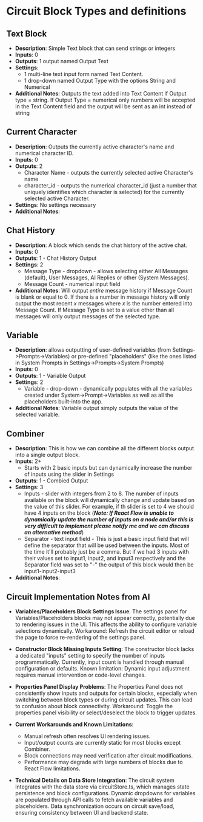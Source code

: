 # Circuit Block Types and definitions

## Text Block
 - **Description**: Simple Text block that can send strings or integers
 - **Inputs**: 0
 - **Outputs**: 1 output named Output Text
 - **Settings**:  
     - 1 multi-line text input form named Text Content.
     - 1 drop-down named Output Type with the options String and Numerical
 - **Additional Notes**: Outputs the text added into Text Content if Output type = string.  If Output Type = numerical only numbers will be accepted in the Text Content field and the output will be sent as an int instead of string

 ## Current Character
 - **Description**: Outputs the currently active character's name and numerical character ID.
 - **Inputs**: 0
 - **Outputs**: 2  
    - Character Name - outputs the currently selected active Character's name
    - character_id - outputs the numerical character_id (just a number that uniquely identifies which character is selected) for the currently selected active Character.
 - **Settings**: No settings necessary
 - **Additional Notes**:

 ## Chat History
 - **Description**: A block which sends the chat history of the active chat. 
 - **Inputs**: 0
 - **Outputs**: 1 - Chat History Output
 - **Settings**: 2  
     - Message Type - dropdown - allows selecting either All Messages (default), User Messages, AI Replies or other (System Messages).
     - Message Count - numerical input field
 - **Additional Notes**: Will output *entire* message history if Message Count is blank or equal to 0. If there is a number in message history will only output the most recent *x* messages where *x* is the number entered into Message Count. If Message Type is set to a value other than all messages will only output messages of the selected type.

 ## Variable
 - **Description**: allows outputting of user-defined variables (from Settings->Prompts->Variables) or pre-defined "placeholders" (like the ones listed in System Prompts in Settings->Prompts->System Prompts)
 - **Inputs**: 0
 - **Outputs**: 1 - Variable Output
 - **Settings**: 2  
    - Variable - drop-down - dynamically populates with all the variables created under System->Prompt->Variables as well as all the placeholders built-into the app. 
 - **Additional Notes**: Variable output simply outputs the value of the selected variable.

 ## Combiner
 - **Description**: This is how we can combine all the different blocks output into a single output block.
 - **Inputs**: 2+
    - Starts with 2 basic inputs but can dynamically increase the number of inputs using the slider in Settings
 - **Outputs**: 1 - Combied Output
 - **Settings**: 3  
    - Inputs - slider with integers from 2 to 8. The number of inputs available on the block will dynamically change and update based on the value of this slider. For example, if th slider is set to 4 we should have 4 inputs on the block (***Note: If React Flow is unable to dynamically update the number of inputs on a node and/or this is very difficult to implement please notify me and we can discuss an alternative method***)
     - Separator - text input field - This is just a basic input field that will define the separator that will be used between the inputs. Most of the time it'll probably just be a comma. But if we had 3 inputs with their values set to input1, input2, and input3 respectively and the Separator field was set to "-" the output of this block would then be input1-input2-input3
 - **Additional Notes**:  



## Circuit Implementation Notes from AI

- **Variables/Placeholders Block Settings Issue**: The settings panel for Variables/Placeholders blocks may not appear correctly, potentially due to rendering issues in the UI. This affects the ability to configure variable selections dynamically. Workaround: Refresh the circuit editor or reload the page to force re-rendering of the settings panel.

- **Constructor Block Missing Inputs Setting**: The constructor block lacks a dedicated "inputs" setting to specify the number of inputs programmatically. Currently, input count is handled through manual configuration or defaults. Known limitation: Dynamic input adjustment requires manual intervention or code-level changes.

- **Properties Panel Display Problems**: The Properties Panel does not consistently show inputs and outputs for certain blocks, especially when switching between block types or during circuit updates. This can lead to confusion about block connectivity. Workaround: Toggle the properties panel visibility or select/deselect the block to trigger updates.

- **Current Workarounds and Known Limitations**:
  - Manual refresh often resolves UI rendering issues.
  - Input/output counts are currently static for most blocks except Combiner.
  - Block connections may need verification after circuit modifications.
  - Performance may degrade with large numbers of blocks due to React Flow limitations.

- **Technical Details on Data Store Integration**: The circuit system integrates with the data store via circuitStore.ts, which manages state persistence and block configurations. Dynamic dropdowns for variables are populated through API calls to fetch available variables and placeholders. Data synchronization occurs on circuit save/load, ensuring consistency between UI and backend state.